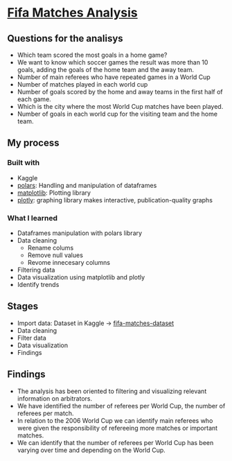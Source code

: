 # [Fifa Matches Analysis](https://www.kaggle.com/code/bryana/matches-world-cup-analisys)

## Questions for the analisys

- Which team scored the most goals in a home game?
- We want to know which soccer games the result was more than 10 goals, adding the goals of the home team and the away team.
- Number of main referees who have repeated games in a World Cup
- Number of matches played in each world cup
- Number of goals scored by the home and away teams in the first half of each game.
- Which is the city where the most World Cup matches have been played.
- Number of goals in each world cup for the visiting team and the home team.

## My process

### Built with

- Kaggle
- [polars](https://pola.rs/): Handling and manipulation of dataframes
- [matplotlib](https://matplotlib.org/): Plotting library
- [plotly](https://plotly.com/python/): graphing library makes interactive, publication-quality graphs

### What I learned

- Dataframes manipulation with polars library
- Data cleaning
  - Rename colums
  - Remove null values
  - Revome innecesary columns
- Filtering data
- Data visualization using matplotlib and plotly
- Identify trends

## Stages

- Import data: Dataset in Kaggle → [fifa-matches-dataset](https://www.kaggle.com/datasets/muhammadjiyadkhan/fifa-matches-dataset)
- Data cleaning
- Filter data
- Data visualization
- Findings

## Findings

- The analysis has been oriented to filtering and visualizing relevant information on arbitrators.
- We have identified the number of referees per World Cup, the number of referees per match.
- In relation to the 2006 World Cup we can identify main referees who were given the responsibility of refereeing more matches or important matches.
- We can identify that the number of referees per World Cup has been varying over time and depending on the World Cup.
